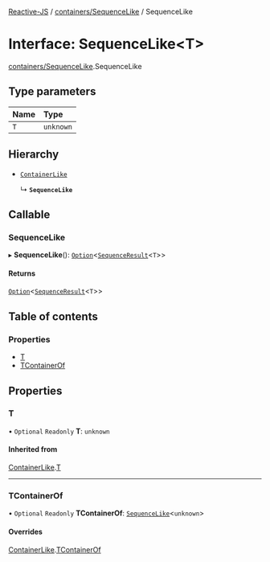[Reactive-JS](../README.md) / [containers/SequenceLike](../modules/containers_SequenceLike.md) / SequenceLike

# Interface: SequenceLike<T\>

[containers/SequenceLike](../modules/containers_SequenceLike.md).SequenceLike

## Type parameters

| Name | Type |
| :------ | :------ |
| `T` | `unknown` |

## Hierarchy

- [`ContainerLike`](containers_ContainerLike.ContainerLike.md)

  ↳ **`SequenceLike`**

## Callable

### SequenceLike

▸ **SequenceLike**(): [`Option`](../modules/util_Option.md#option)<[`SequenceResult`](../modules/containers_SequenceLike.md#sequenceresult)<`T`\>\>

#### Returns

[`Option`](../modules/util_Option.md#option)<[`SequenceResult`](../modules/containers_SequenceLike.md#sequenceresult)<`T`\>\>

## Table of contents

### Properties

- [T](containers_SequenceLike.SequenceLike.md#t)
- [TContainerOf](containers_SequenceLike.SequenceLike.md#tcontainerof)

## Properties

### T

• `Optional` `Readonly` **T**: `unknown`

#### Inherited from

[ContainerLike](containers_ContainerLike.ContainerLike.md).[T](containers_ContainerLike.ContainerLike.md#t)

___

### TContainerOf

• `Optional` `Readonly` **TContainerOf**: [`SequenceLike`](containers_SequenceLike.SequenceLike.md)<`unknown`\>

#### Overrides

[ContainerLike](containers_ContainerLike.ContainerLike.md).[TContainerOf](containers_ContainerLike.ContainerLike.md#tcontainerof)
